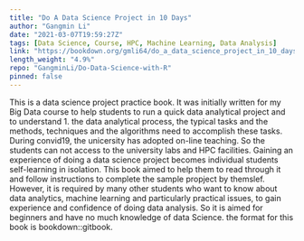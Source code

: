 ```yaml
---
title: "Do A Data Science Project in 10 Days"
author: "Gangmin Li"
date: "2021-03-07T19:59:27Z"
tags: [Data Science, Course, HPC, Machine Learning, Data Analysis]
link: "https://bookdown.org/gmli64/do_a_data_science_project_in_10_days/"
length_weight: "4.9%"
repo: "GangminLi/Do-Data-Science-with-R"
pinned: false
---
```


This is a data science project practice book. It was initially written for my Big Data course to help students to run a quick data analytical project and to understand 1. the data analytical process, the typical tasks and the methods, techniques and the algorithms need to accomplish these tasks. During convid19, the unicersity has adopted on-line teaching. So the students can not access to the university labs and HPC facilities. Gaining an experience of doing a data science project becomes individual students self-learning in isolation. This book aimed to help them to read through it and follow instructions to complete the sample propject by themslef. However, it is required by many other students who want to know about data analytics, machine learning and particularly practical issues, to gain experience and confidence of doing data analysis. So it is aimed for beginners and have no much knowledge of data Science. the format for this book is bookdown::gitbook.
